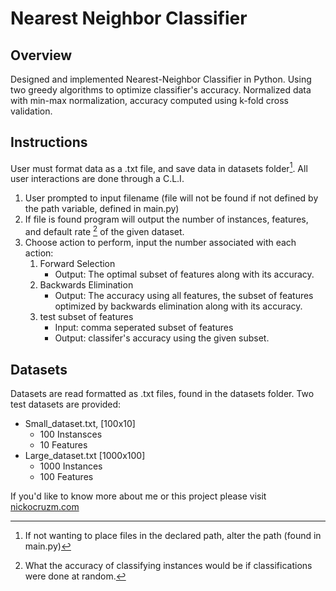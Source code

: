 # Nearest Neighbor Classifier

## Overview
Designed and implemented Nearest-Neighbor Classifier in Python. Using two greedy algorithms to optimize classifier's accuracy. Normalized data with min-max normalization, accuracy computed using k-fold cross validation.

## Instructions

User must format data as a .txt file, and save data in datasets folder[^1]. All user interactions are done through a C.L.I.

1. User prompted to input filename
   (file will not be found if not defined by the path variable,       defined in main.py)
2. If file is found program will output the number of instances, features, and default rate [^2] of the given dataset.
3. Choose action to perform, input the number associated with each action:
    1. Forward Selection
         - Output: The optimal subset of features along with its       accuracy.
    2. Backwards Elimination
         - Output: The accuracy using all features, the subset of features optimized by backwards elimination along with its accuracy. 
    3. test subset of features
         - Input: comma seperated subset of features
         - Output: classifer's accuracy using the given subset.



[^1]: If not wanting to place files in the declared path, alter the path (found in main.py)
[^2]: What the accuracy of classifying instances would be if classifications were done at random.

## Datasets

Datasets are read formatted as .txt files, found in the datasets folder. Two test datasets are provided:

  - Small_dataset.txt, [100x10]
      - 100 Instansces
      - 10 Features
  - Large_dataset.txt [1000x100]
      - 1000 Instances
      - 100 Features

If you'd like to know more about me or this project please visit [nickocruzm.com](https:://nickocruzm.com)


